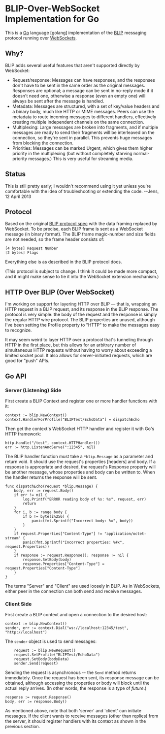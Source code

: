 # BLIP-Over-WebSocket Implementation for Go

This is a [Go][GO] language [golang] implementation of the [BLIP][BLIP] messaging protocol running over [WebSockets][WEBSOCKET].

## Why?

BLIP adds several useful features that aren't supported directly by WebSocket:

* Request/response: Messages can have responses, and the responses don't have to be sent in the same order as the original messages. Responses are optional; a message can be sent in no-reply mode if it doesn't need one, otherwise a response (even an empty one) will always be sent after the message is handled.
* Metadata: Messages are structured, with a set of key/value headers and a binary body, much like HTTP or MIME messages. Peers can use the metadata to route incoming messages to different handlers, effectively creating multiple independent channels on the same connection.
* Multiplexing: Large messages are broken into fragments, and if multiple messages are ready to send their fragments will be interleaved on the connection, so they're sent in parallel. This prevents huge messages from blocking the connection.
* Priorities: Messages can be marked Urgent, which gives them higher priority in the multiplexing (but without completely starving normal-priority messages.) This is very useful for streaming media.

## Status

This is still pretty early; I wouldn't recommend using it yet unless you're comfortable with the idea of troubleshooting or extending the code. --Jens, 12 April 2013

## Protocol

Based on the original [BLIP protocol spec][BLIP_PROTOCOL] with the data framing replaced by WebSocket. To be precise, each BLIP frame is sent as a WebSocket message (in binary format). The BLIP frame magic-number and size fields are not needed, so the frame header consists of:

	[4 bytes] Request Number
	[2 bytes] Flags

Everything else is as described in the BLIP protocol docs.

(This protocol is subject to change. I think it could be made more compact, and it might make sense to tie it into the WebSocket extension mechanism.)

## HTTP Over BLIP (Over WebSocket)

I'm working on support for layering HTTP over BLIP — that is, wrapping an HTTP request in a BLIP request, and its response in the BLIP response. The protocol is very simple: the body of the request and the response is simply the regular HTTP wire protocol. The BLIP properties are unused, although I've been setting the Profile property to "HTTP" to make the messages easy to recognize.

It may seem weird to layer HTTP over a protocol that's tunneling through HTTP in the first place, but this allows for an arbitrary number of simultaneous HTTP requests without having to worry about exceeding a limited socket pool. It also allows for server-initiated requests, which are good for "push" APIs.

## Go API

### Server (Listening) Side

First create a BLIP Context and register one or more handler functions with it:

	context := blip.NewContext()
	context.HandlerForProfile["BLIPTest/EchoData"] = dispatchEcho

Then get the context's WebSocket HTTP handler and register it with Go's HTTP framework:

	http.Handle("/test", context.HTTPHandler())
	err := http.ListenAndServe(":12345", nil)

The BLIP handler function must take a `*blip.Message` as a parameter and return void. It should use the request's properties [headers] and body. If a response is appropriate and desired, the request's Response property will be another message, whose properties and body can be written to. When the handler returns the response will be sent.

	func dispatchEcho(request *blip.Message) {
		body, err := request.Body()
		if err != nil {
			log.Printf("ERROR reading body of %s: %s", request, err)
			return
		}
		for i, b := range body {
			if b != byte(i%256) {
				panic(fmt.Sprintf("Incorrect body: %x", body))
			}
		}
		if request.Properties["Content-Type"] != "application/octet-stream" {
			panic(fmt.Sprintf("Incorrect properties: %#x", request.Properties))
		}
		if response := request.Response(); response != nil {
			response.SetBody(body)
			response.Properties["Content-Type"] = request.Properties["Content-Type"]
		}
	}

The terms "Server" and "Client" are used loosely in BLIP. As in WebSockets, either peer in the connection can both send and receive messages.

### Client Side

First create a BLIP context and open a connection to the desired host:

	context := blip.NewContext()
	sender, err := context.Dial("ws://localhost:12345/test", "http://localhost")

The `sender` object is used to send messages:

		request := blip.NewRequest()
		request.SetProfile("BLIPTest/EchoData")
		request.SetBody(bodyData)
		sender.Send(request)

Sending the request is asynchronous -- the `Send` method returns immediately. Once the request has been sent, its response message can be obtained, although accessing the properties or body will block until the actual reply arrives. (In other words, the response is a type of _future_.)

	response := request.Response()
	body, err := response.Body()

As mentioned above, note that both 'server' and 'client' can initiate messages. If the client wants to receive messages (other than replies) from the server, it should register handlers with its context as shown in the previous section.

[GO]: http://golang.org
[BLIP]: https://bitbucket.org/snej/mynetwork/wiki/BLIP/Overview
[BLIP_PROTOCOL]: https://bitbucket.org/snej/mynetwork/wiki/BLIP/Protocol
[WEBSOCKET]: http://www.websocket.org
